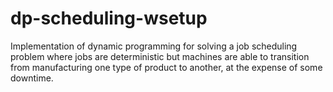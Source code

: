 # dp-scheduling-wsetup
Implementation of dynamic programming for solving a job scheduling problem where jobs are deterministic but machines are able to transition from manufacturing one type of product to another, at the expense of some downtime.
